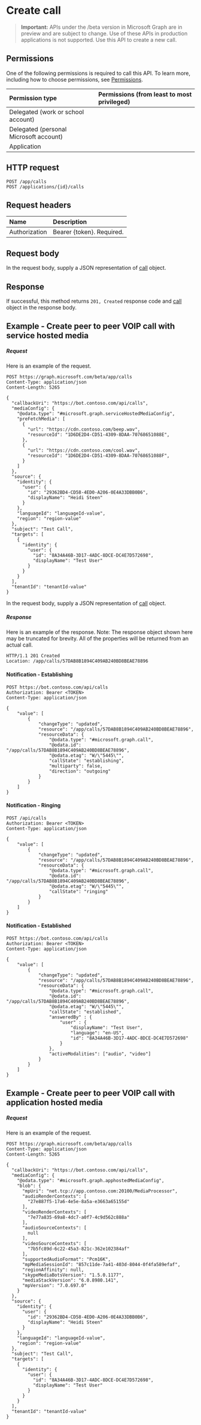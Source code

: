 # Create call

> **Important:** APIs under the /beta version in Microsoft Graph are in preview and are subject to change. Use of these APIs in production applications is not supported.
Use this API to create a new call.

## Permissions
One of the following permissions is required to call this API. To learn more, including how to choose permissions, see [Permissions](../../../concepts/permissions_reference.md).

| Permission type                        | Permissions (from least to most privileged) |
|:---------------------------------------|:--------------------------------------------|
| Delegated (work or school account)     |                                             |
| Delegated (personal Microsoft account) |                                             |
| Application                            |                                             |

## HTTP request
<!-- { "blockType": "ignored" } -->
```http
POST /app/calls
POST /applications/{id}/calls
```

## Request headers
| Name          | Description               |
|:--------------|:--------------------------|
| Authorization | Bearer {token}. Required. |

## Request body
In the request body, supply a JSON representation of [call](../resources/call.md) object.

## Response
If successful, this method returns `201, Created` response code and [call](../resources/call.md) object in the response body.

## Example - Create peer to peer VOIP call with service hosted media

##### Request
Here is an example of the request.
<!-- {
  "blockType": "request",
  "name": "create_call_from_application"
}-->
```http
POST https://graph.microsoft.com/beta/app/calls
Content-Type: application/json
Content-Length: 5265

{
  "callbackUri": "https://bot.contoso.com/api/calls",
  "mediaConfig": {
    "@odata.type": "#microsoft.graph.serviceHostedMediaConfig",
    "preFetchMedia": [
      {
        "url": "https://cdn.contoso.com/beep.wav",
        "resourceId": "1D6DE2D4-CD51-4309-8DAA-70768651088E",
      },
      {
        "url": "https://cdn.contoso.com/cool.wav",
        "resourceId": "1D6DE2D4-CD51-4309-8DAA-70768651088F",
      }
    ]
  },
  "source": {
    "identity": {
      "user": {
        "id": "29362BD4-CD58-4ED0-A206-0E4A33DBB0B6",
        "displayName": "Heidi Steen"
      }
    },
    "languageId": "languageId-value",
    "region": "region-value"
  },
  "subject": "Test Call",
  "targets": [
    {
      "identity": {
        "user": {
          "id": "8A34A46B-3D17-4ADC-8DCE-DC4E7D572698",
          "displayName": "Test User"
        }
      }
    }
  ],
  "tenantId": "tenantId-value"
}
```

In the request body, supply a JSON representation of [call](../resources/call.md) object.

##### Response
Here is an example of the response. Note: The response object shown here may be truncated for brevity. All of the properties will be returned from an actual call.
<!-- {
  "blockType": "response",
  "truncated": true,
  "@odata.type": "microsoft.graph.call"
} -->
```http
HTTP/1.1 201 Created
Location: /app/calls/57DAB8B1894C409AB240BD8BEAE78896
```
#### Notification - Establishing

``` http
POST https://bot.contoso.com/api/calls
Authorization: Bearer <TOKEN>
Content-Type: application/json

{
    "value": [
        {
            "changeType": "updated",
            "resource": "/app/calls/57DAB8B1894C409AB240BD8BEAE78896",
            "resourceData": {
                "@odata.type": "#microsoft.graph.call",
                "@odata.id": "/app/calls/57DAB8B1894C409AB240BD8BEAE78896",
                "@odata.etag": "W/\"5445\"",
                "callState": "establishing",
                "multiparty": false,
                "direction": "outgoing"
            }
        }
    ]
}
```

#### Notification - Ringing

``` http
POST /api/calls
Authorization: Bearer <TOKEN>
Content-Type: application/json

{
    "value": [
        {
            "changeType": "updated",
            "resource": "/app/calls/57DAB8B1894C409AB240BD8BEAE78896",
            "resourceData": {
                "@odata.type": "#microsoft.graph.call",
                "@odata.id": "/app/calls/57DAB8B1894C409AB240BD8BEAE78896",
                "@odata.etag": "W/\"5445\"",
                "callState": "ringing"
            }
        }
    ]
}
```

#### Notification - Established

``` http
POST https://bot.contoso.com/api/calls
Authorization: Bearer <TOKEN>
Content-Type: application/json

{
    "value": [
        {
            "changeType": "updated",
            "resource": "/app/calls/57DAB8B1894C409AB240BD8BEAE78896",
            "resourceData": {
                "@odata.type": "#microsoft.graph.call",
                "@odata.id": "/app/calls/57DAB8B1894C409AB240BD8BEAE78896",
                "@odata.etag": "W/\"5445\"",
                "callState": "established",
                "answeredBy" : {
                    "user" : {
                        "displayName": "Test User",
                        "language": "en-US",
                        "id": "8A34A46B-3D17-4ADC-8DCE-DC4E7D572698"
                    }
                },
                "activeModalities": ["audio", "video"]
            }
        }
    ]
}
```

## Example - Create peer to peer VOIP call with application hosted media

##### Request
Here is an example of the request.

```http
POST https://graph.microsoft.com/beta/app/calls
Content-Type: application/json
Content-Length: 5265

{
  "callbackUri": "https://bot.contoso.com/api/calls",
  "mediaConfig": {
    "@odata.type": "#microsoft.graph.apphostedMediaConfig",
    "blob": {
      "mpUri": "net.tcp://app.contoso.com:20100/MediaProcessor",
      "audioRenderContexts": [
        "27e887f5-17a6-4e5e-8a5a-e3663a65155d"
      ],
      "videoRenderContexts": [
        "7e77a835-69a8-4dc7-a0f7-4c9d562c888a"
      ],
      "audioSourceContexts": [
        null
      ],
      "videoSourceContexts": [
        "7b5fc89d-6c22-45a3-821c-362e102384af"
      ],
      "supportedAudioFormat": "Pcm16K",
      "mpMediaSessionId": "857c11de-7a41-403d-8044-0f4fa589efaf",
      "regionAffinity": null,
      "skypeMediaBotsVersion": "1.5.0.1177",
      "mediaStackVersion": "6.0.8980.141",
      "mpVersion": "7.0.697.0"
    }
  },
  "source": {
    "identity": {
      "user": {
        "id": "29362BD4-CD58-4ED0-A206-0E4A33DBB0B6",
        "displayName": "Heidi Steen"
      }
    },
    "languageId": "languageId-value",
    "region": "region-value"
  },
  "subject": "Test Call",
  "targets": [
    {
      "identity": {
        "user": {
          "id": "8A34A46B-3D17-4ADC-8DCE-DC4E7D572698",
          "displayName": "Test User"
        }
      }
    }
  ],
  "tenantId": "tenantId-value"
}
```


<!-- uuid: 8fcb5dbc-d5aa-4681-8e31-b001d5168d79
2015-10-25 14:57:30 UTC -->
<!-- {
  "type": "#page.annotation",
  "description": "Create call",
  "keywords": "",
  "section": "documentation",
  "tocPath": ""
}-->
